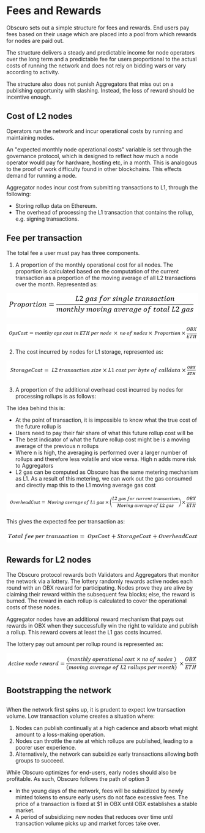 # Fees and Rewards

Obscuro sets out a simple structure for fees and rewards. End users pay fees based on their usage which are placed into a pool from which rewards for nodes are paid out.

The structure delivers a steady and predictable income for node operators over the long term and a predictable fee for users proportional to the actual costs of running the network and does not rely on bidding wars or vary according to activity.

The structure also does not punish Aggregators that miss out on a publishing opportunity with slashing. Instead, the loss of reward should be incentive enough.

## Cost of L2 nodes

Operators run the network and incur operational costs by running and maintaining nodes.

An "expected monthly node operational costs" variable is set through the governance protocol, which is designed to reflect how much a node operator would pay for hardware, hosting etc, in a month. This is analogous to the proof of work difficulty found in other blockchains. This effects demand for running a node.

Aggregator nodes incur cost from submitting transactions to L1, through the following:

- Storing rollup data on Ethereum.
- The overhead of processing the L1 transaction that contains the rollup, e.g. signing transactions.

## Fee per transaction

The total fee a user must pay has three components.

1. A proportion of the monthly operational cost for all nodes. The proportion is calculated based on the computation of the current transaction as a proportion of the moving average of all L2 transactions over the month. Represented as:

![proportion_equation.png](images/equation_1.png)

![operation_equation.png](images/equation_2.png)

2. The cost incurred by nodes for L1 storage, represented as:

![storage_equation.png](images/equation_3.png)

3. A proportion of the additional overhead cost incurred by nodes for processing rollups is as follows:

The idea behind this is:

- At the point of transaction, it is impossible to know what the true cost of the future rollup is
- Users need to pay their fair share of what this future rollup cost will be
- The best indicator of what the future rollup cost might be is a moving average of the previous n rollups
- Where n is high, the averaging is performed over a larger number of rollups and therefore less volatile and vice versa. High n adds more risk to Aggregators
- L2 gas can be computed as Obscuro has the same metering mechanism as L1. As a result of this metering, we can work out the gas consumed and directly map this to the L1 moving average gas cost

![overhead_equation_4.png](images/equation_4.png)

This gives the expected fee per transaction as:

![total_fee_equation_5.png](images/equation_5.png)

##

## Rewards for L2 nodes

The Obscuro protocol rewards both Validators and Aggregators that monitor the network via a lottery. The lottery randomly rewards active nodes each round with an OBX reward for participating. Nodes prove they are alive by claiming their reward within the subsequent few blocks; else, the reward is burned. The reward in each rollup is calculated to cover the operational costs of these nodes.

Aggregator nodes have an additional reward mechanism that pays out rewards in OBX when they successfully win the right to validate and publish a rollup. This reward covers at least the L1 gas costs incurred.

The lottery pay out amount per rollup round is represented as:

![active_node_reward_equation_6.png](images/equation_6.png)

## Bootstrapping the network

##

When the network first spins up, it is prudent to expect low transaction volume. Low transaction volume creates a situation where:

1. Nodes can publish continually at a high cadence and absorb what might amount to a loss-making operation.
2. Nodes can throttle the rate at which rollups are published, leading to a poorer user experience.
3. Alternatively, the network can subsidize early transactions allowing both groups to succeed.

While Obscuro optimizes for end-users, early nodes should also be profitable. As such, Obscuro follows the path of option 3

- In the young days of the network, fees will be subsidized by newly minted tokens to ensure early users do not face excessive fees. The price of a transaction is fixed at $1 in OBX until OBX establishes a stable market.
- A period of subsidizing new nodes that reduces over time until transaction volume picks up and market forces take over.
